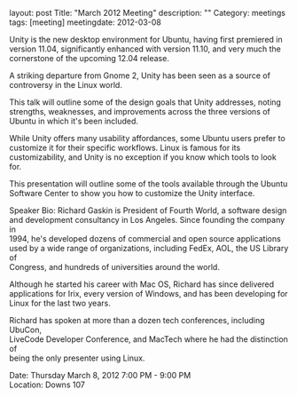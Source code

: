layout: post
Title: "March 2012 Meeting"
description: ""
Category: meetings
tags: [meeting]
meetingdate: 2012-03-08

Unity is the new desktop environment for Ubuntu, having first premiered in     
version 11.04, significantly enhanced with version 11.10, and very much the    
cornerstone of the upcoming 12.04 release.                                     
                                                                             
A striking departure from Gnome 2, Unity has been seen as a source of          
controversy in the Linux world.                                                
                                                                             
This talk will outline some of the design goals that Unity addresses, noting   
strengths, weaknesses, and improvements across the three versions of Ubuntu in 
which it's been included.                                                      
                                                                             
While Unity offers many usability affordances, some Ubuntu users prefer to     
customize it for their specific workflows. Linux is famous for its             
customizability, and Unity is no exception if you know which tools to look     
for.                                                                           
                                                                             
This presentation will outline some of the tools available through the Ubuntu  
Software Center to show you how to customize the Unity interface.              
                                                                             
Speaker Bio: Richard Gaskin is President of Fourth World, a software design    
and development consultancy in Los Angeles. Since founding the company in      
1994, he's developed dozens of commercial and open source applications used by 
a wide range of organizations, including FedEx, AOL, the US Library of         
Congress, and hundreds of universities around the world.                       
                                                                             
Although he started his career with Mac OS, Richard has since delivered        
applications for Irix, every version of Windows, and has been developing for   
Linux for the last two years.                                                  
                                                                             
Richard has spoken at more than a dozen tech conferences, including UbuCon,    
LiveCode Developer Conference, and MacTech where he had the distinction of     
being the only presenter using Linux.                                          
                                                                             
Date: Thursday March 8, 2012 7:00 PM - 9:00 PM                                   
Location: Downs 107                                         
